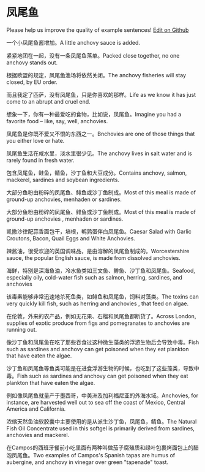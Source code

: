 # 凤尾鱼

Please help us improve the quality of example sentences! [Edit on Github](https://github.com/jiyushe/jiyu-example-sentence-source/blob/main/chinese/fengweiyu.md)

<p><span class="chinese">一个小凤尾鱼酱增加。</span><span class="english">A little anchovy sauce is added.</span></p>

<p><span class="chinese">紧紧地团在一起，没有一条凤尾鱼落单。</span><span class="english">Packed close together, no one anchovy stands out.</span></p>

<p><span class="chinese">根据欧盟的规定，凤尾鱼渔场将依然关闭。</span><span class="english">The anchovy fisheries will stay closed, by EU order.</span></p>

<p><span class="chinese">而且我定了匹萨，没有凤尾鱼，只是你喜欢的那样。</span><span class="english">Life as we know it has just come to an abrupt and cruel end.</span></p>

<p><span class="chinese">想象一下，你有一种最爱吃的食物，比如说，凤尾鱼。</span><span class="english">Imagine you had a favorite food – like, say, well, anchovies.</span></p>

<p><span class="chinese">凤尾鱼是你既不爱又不恨的东西之一。</span><span class="english">Bnchovies are one of those things that you either love or hate.</span></p>

<p><span class="chinese">凤尾鱼生活在咸水里，淡水里很少见。</span><span class="english">The anchovy lives in salt water and is rarely found in fresh water.</span></p>

<p><span class="chinese">包含凤尾鱼，鲑鱼，鲭鱼，沙丁鱼和大豆成分。</span><span class="english">Contains anchovy, salmon, mackerel, sardines and soybean ingredients.</span></p>

<p><span class="chinese">大部分鱼粉由粉碎的凤尾鱼、鲱鱼或沙丁鱼制成。</span><span class="english">Most of this meal is made of ground-up anchovies, menhaden or sardines.</span></p>

<p><span class="chinese">大部分鱼粉由粉碎的凤尾鱼、鲱鱼或沙丁鱼制成。</span><span class="english">Most of this meal is made of ground-up anchovies , menhaden or sardines.</span></p>

<p><span class="chinese">凯撒沙律配蒜香面包干，培根，鹌鹑蛋伴白凤尾鱼。</span><span class="english">Caesar Salad with Garlic Croutons, Bacon, Quail Eggs and White Anchovies.</span></p>

<p><span class="chinese">辣酱油，很受欢迎的英国调味品，是由溶解的凤尾鱼制成的。</span><span class="english">Worcestershire sauce, the popular English sauce, is made from dissolved anchovies.</span></p>

<p><span class="chinese">海鲜，特别是深海鱼油，冷水鱼类如三文鱼、鲱鱼、沙丁鱼和凤尾鱼。</span><span class="english">Seafood, especially oily, cold-water fish such as salmon, herring, sardines, and anchovies</span></p>

<p><span class="chinese">该毒素能够非常迅速地杀死鱼类，如鲱鱼和凤尾鱼，饲料对藻类。</span><span class="english">The toxins can very quickly kill fish, such as herring and anchovies , that feed on algae.</span></p>

<p><span class="chinese">在伦敦，外来的农产品，例如无花果、石榴和凤尾鱼都断货了。</span><span class="english">Across London, supplies of exotic produce from figs and pomegranates to anchovies are running out.</span></p>

<p><span class="chinese">像沙丁鱼和凤尾鱼在吃了那些吞食过这种微生藻类的浮游生物后会导致中毒。</span><span class="english">Fish such as sardines and anchovy can get poisoned when they eat plankton that have eaten the algae.</span></p>

<p><span class="chinese">沙丁鱼和凤尾鱼等鱼类可能是在进食浮游生物的时候，也吃到了这些藻类，导致中毒。</span><span class="english">Fish such as sardines and anchovy can get poisoned when they eat plankton that have eaten the algae.</span></p>

<p><span class="chinese">例如像凤尾鱼就量产于墨西哥，中美洲及加利福尼亚的外海水域。</span><span class="english">Anchovies, for instance, are harvested well out to sea off the coast of Mexico, Central America and California.</span></p>

<p><span class="chinese">浓缩天然鱼油软胶囊中主要使用的是从派生沙丁鱼，凤尾鱼，鲭鱼。</span><span class="english">The Natural Fish Oil Concentrate used in this softgel is primarily derived from sardines, anchovies and mackerel.</span></p>

<p><span class="chinese">在Campos的西班牙餐前小吃里面有两种叫做茄子腐殖质和绿叶包裹烤面包上的醋泡凤尾鱼。</span><span class="english">Two examples of Campos's Spanish tapas are humus of aubergine, and anchovy in vinegar over green "tapenade" toast.</span></p>


